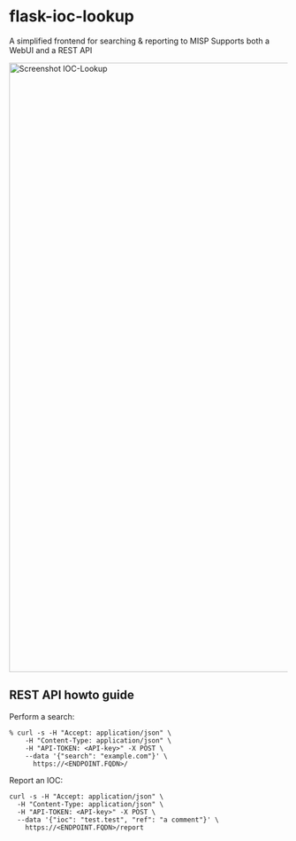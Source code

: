 # flask-ioc-lookup

A simplified frontend for searching & reporting to MISP
Supports both a WebUI and a REST API  

<img width="1100" alt="Screenshot IOC-Lookup" src="https://github.com/user-attachments/assets/421455ce-d410-4a34-b81b-f14b864ec2af">

## REST API howto guide

Perform a search:
```
% curl -s -H "Accept: application/json" \
    -H "Content-Type: application/json" \
    -H "API-TOKEN: <API-key>" -X POST \
    --data '{"search": "example.com"}' \
      https://<ENDPOINT.FQDN>/ 
```

Report an IOC:
```
curl -s -H "Accept: application/json" \
  -H "Content-Type: application/json" \
  -H "API-TOKEN: <API-key>" -X POST \
  --data '{"ioc": "test.test", "ref": "a comment"}' \
    https://<ENDPOINT.FQDN>/report
```
